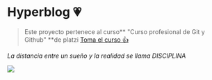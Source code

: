# Hyperblog   💗
>Este proyecto pertenece al curso** "Curso profesional de Git y Github" **de platzi
[Toma el curso 👍](http://https://platzi.com/cursos/git-github/ "Toma el curso 👍")

*La distancia entre un sueño y la realidad se llama DISCIPLINA*

![](https://i.imgur.com/LZpTyiq.png)